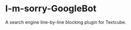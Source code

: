 I-m-sorry-GoogleBot
===================

A search engine line-by-line blocking plugin for Textcube. 

